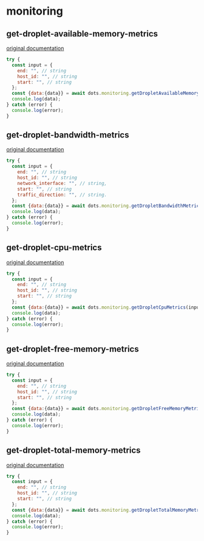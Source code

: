 # monitoring

## get-droplet-available-memory-metrics
[original documentation](https://docs.digitalocean.com/reference/api/api-reference/#operation/get_droplet_memory_available_metrics)
```javascript
try {
  const input = {
    end: "", // string
    host_id: "", // string
    start: "", // string
  };
  const {data:{data}} = await dots.monitoring.getDropletAvailableMemoryMetrics(input)
  console.log(data);
} catch (error) {
  console.log(error);
}
```

## get-droplet-bandwidth-metrics
[original documentation](https://docs.digitalocean.com/reference/api/api-reference/#operation/get_droplet_bandwidth_metrics)
```javascript
try {
  const input = {
    end: "", // string
    host_id: "", // string
    network_interface: "", // string,
    start: "", // string
    traffic_direction: "", // string.
  };
  const {data:{data}} = await dots.monitoring.getDropletBandwidthMetrics(input)
  console.log(data);
} catch (error) {
  console.log(error);
}
```

## get-droplet-cpu-metrics
[original documentation](https://docs.digitalocean.com/reference/api/api-reference/#operation/get_droplet_cpu_metrics)
```javascript
try {
  const input = {
    end: "", // string
    host_id: "", // string
    start: "", // string
  };
  const {data:{data}} = await dots.monitoring.getDropletCpuMetrics(input)
  console.log(data);
} catch (error) {
  console.log(error);
}
```

## get-droplet-free-memory-metrics
[original documentation](https://docs.digitalocean.com/reference/api/api-reference/#operation/get_droplet_memory_free_metrics)
```javascript
try {
  const input = {
    end: "", // string
    host_id: "", // string
    start: "", // string
  };
  const {data:{data}} = await dots.monitoring.getDropletFreeMemoryMetrics(input)
  console.log(data);
} catch (error) {
  console.log(error);
}
```

## get-droplet-total-memory-metrics
[original documentation](https://docs.digitalocean.com/reference/api/api-reference/#operation/get_droplet_memory_total_metrics)
```javascript
try {
  const input = {
    end: "", // string
    host_id: "", // string
    start: "", // string
  };
  const {data:{data}} = await dots.monitoring.getDropletTotalMemoryMetrics(input)
  console.log(data);
} catch (error) {
  console.log(error);
}
```
